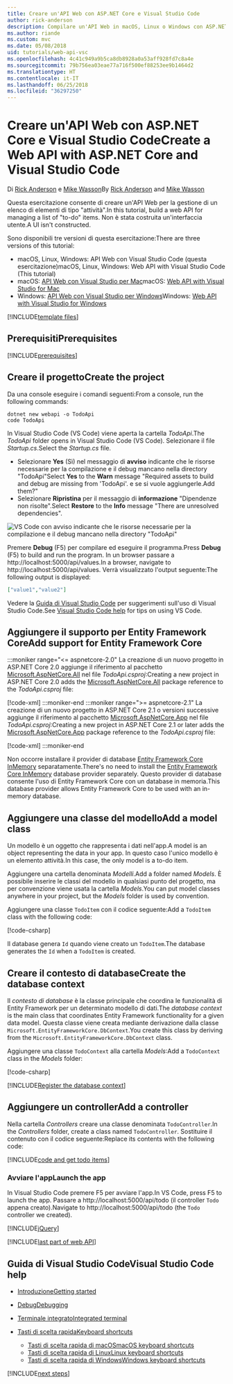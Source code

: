 ```yaml
---
title: Creare un'API Web con ASP.NET Core e Visual Studio Code
author: rick-anderson
description: Compilare un'API Web in macOS, Linux o Windows con ASP.NET Core MVC e Visual Studio Code
ms.author: riande
ms.custom: mvc
ms.date: 05/08/2018
uid: tutorials/web-api-vsc
ms.openlocfilehash: 4c41c949a9b5ca8db8928a0a53aff928fd7c8a4e
ms.sourcegitcommit: 79b756ea03eae77a716f500ef88253ee9b1464d2
ms.translationtype: HT
ms.contentlocale: it-IT
ms.lasthandoff: 06/25/2018
ms.locfileid: "36297250"
---
```

# <a name="create-a-web-api-with-aspnet-core-and-visual-studio-code"></a><span data-ttu-id="4348c-103">Creare un'API Web con ASP.NET Core e Visual Studio Code</span><span class="sxs-lookup"><span data-stu-id="4348c-103">Create a Web API with ASP.NET Core and Visual Studio Code</span></span>

<span data-ttu-id="4348c-104">Di [Rick Anderson](https://twitter.com/RickAndMSFT) e [Mike Wasson](https://github.com/mikewasson)</span><span class="sxs-lookup"><span data-stu-id="4348c-104">By [Rick Anderson](https://twitter.com/RickAndMSFT) and [Mike Wasson](https://github.com/mikewasson)</span></span>

<span data-ttu-id="4348c-105">Questa esercitazione consente di creare un'API Web per la gestione di un elenco di elementi di tipo "attività".</span><span class="sxs-lookup"><span data-stu-id="4348c-105">In this tutorial, build a web API for managing a list of "to-do" items.</span></span> <span data-ttu-id="4348c-106">Non è stata costruita un'interfaccia utente.</span><span class="sxs-lookup"><span data-stu-id="4348c-106">A UI isn't constructed.</span></span>

<span data-ttu-id="4348c-107">Sono disponibili tre versioni di questa esercitazione:</span><span class="sxs-lookup"><span data-stu-id="4348c-107">There are three versions of this tutorial:</span></span>

* <span data-ttu-id="4348c-108">macOS, Linux, Windows: API Web con Visual Studio Code (questa esercitazione)</span><span class="sxs-lookup"><span data-stu-id="4348c-108">macOS, Linux, Windows: Web API with Visual Studio Code (This tutorial)</span></span>
* <span data-ttu-id="4348c-109">macOS: [API Web con Visual Studio per Mac](xref:tutorials/first-web-api-mac)</span><span class="sxs-lookup"><span data-stu-id="4348c-109">macOS: [Web API with Visual Studio for Mac](xref:tutorials/first-web-api-mac)</span></span>
* <span data-ttu-id="4348c-110">Windows: [API Web con Visual Studio per Windows](xref:tutorials/first-web-api)</span><span class="sxs-lookup"><span data-stu-id="4348c-110">Windows: [Web API with Visual Studio for Windows](xref:tutorials/first-web-api)</span></span>

<!-- WARNING: The code AND images in this doc are used by uid: tutorials/web-api-vsc, tutorials/first-web-api-mac and tutorials/first-web-api. If you change any code/images in this tutorial, update uid: tutorials/web-api-vsc -->

[!INCLUDE[template files](../includes/webApi/intro.md)]

## <a name="prerequisites"></a><span data-ttu-id="4348c-111">Prerequisiti</span><span class="sxs-lookup"><span data-stu-id="4348c-111">Prerequisites</span></span>

[!INCLUDE[prerequisites](~/includes/net-core-prereqs-vscode.md)]

## <a name="create-the-project"></a><span data-ttu-id="4348c-112">Creare il progetto</span><span class="sxs-lookup"><span data-stu-id="4348c-112">Create the project</span></span>

<span data-ttu-id="4348c-113">Da una console eseguire i comandi seguenti:</span><span class="sxs-lookup"><span data-stu-id="4348c-113">From a console, run the following commands:</span></span>

```console
dotnet new webapi -o TodoApi
code TodoApi
```

<span data-ttu-id="4348c-114">In Visual Studio Code (VS Code) viene aperta la cartella *TodoApi*.</span><span class="sxs-lookup"><span data-stu-id="4348c-114">The *TodoApi* folder opens in Visual Studio Code (VS Code).</span></span> <span data-ttu-id="4348c-115">Selezionare il file *Startup.cs*.</span><span class="sxs-lookup"><span data-stu-id="4348c-115">Select the *Startup.cs* file.</span></span>

* <span data-ttu-id="4348c-116">Selezionare **Yes** (Sì) nel messaggio di **avviso** indicante che le risorse necessarie per la compilazione e il debug mancano nella directory "TodoApi"</span><span class="sxs-lookup"><span data-stu-id="4348c-116">Select **Yes** to the **Warn** message "Required assets to build and debug are missing from 'TodoApi'.</span></span> <span data-ttu-id="4348c-117">e se si vuole aggiungerle.</span><span class="sxs-lookup"><span data-stu-id="4348c-117">Add them?"</span></span>
* <span data-ttu-id="4348c-118">Selezionare **Ripristina** per il messaggio di **informazione** "Dipendenze non risolte".</span><span class="sxs-lookup"><span data-stu-id="4348c-118">Select **Restore** to the **Info** message "There are unresolved dependencies".</span></span>

<!-- uid: tutorials/first-mvc-app-xplat/start-mvc uses the pic below. If you change it, make sure it's consistent -->

![VS Code con avviso indicante che le risorse necessarie per la compilazione e il debug mancano nella directory "TodoApi"](web-api-vsc/_static/vsc_restore.png)

<span data-ttu-id="4348c-122">Premere **Debug** (F5) per compilare ed eseguire il programma.</span><span class="sxs-lookup"><span data-stu-id="4348c-122">Press **Debug** (F5) to build and run the program.</span></span> <span data-ttu-id="4348c-123">In un browser passare a http://localhost:5000/api/values.</span><span class="sxs-lookup"><span data-stu-id="4348c-123">In a browser, navigate to http://localhost:5000/api/values.</span></span> <span data-ttu-id="4348c-124">Verrà visualizzato l'output seguente:</span><span class="sxs-lookup"><span data-stu-id="4348c-124">The following output is displayed:</span></span>

```json
["value1","value2"]
```

<span data-ttu-id="4348c-125">Vedere la [Guida di Visual Studio Code](#visual-studio-code-help) per suggerimenti sull'uso di Visual Studio Code.</span><span class="sxs-lookup"><span data-stu-id="4348c-125">See [Visual Studio Code help](#visual-studio-code-help) for tips on using VS Code.</span></span>

## <a name="add-support-for-entity-framework-core"></a><span data-ttu-id="4348c-126">Aggiungere il supporto per Entity Framework Core</span><span class="sxs-lookup"><span data-stu-id="4348c-126">Add support for Entity Framework Core</span></span>

:::moniker range="<= aspnetcore-2.0"
<span data-ttu-id="4348c-127">La creazione di un nuovo progetto in ASP.NET Core 2.0 aggiunge il riferimento al pacchetto [Microsoft.AspNetCore.All](https://www.nuget.org/packages/Microsoft.AspNetCore.All) nel file *TodoApi.csproj*:</span><span class="sxs-lookup"><span data-stu-id="4348c-127">Creating a new project in ASP.NET Core 2.0 adds the [Microsoft.AspNetCore.All](https://www.nuget.org/packages/Microsoft.AspNetCore.All) package reference to the *TodoApi.csproj* file:</span></span>

[!code-xml[](first-web-api/samples/2.0/TodoApi/TodoApi.csproj?name=snippet_Metapackage&highlight=2)]
:::moniker-end
:::moniker range=">= aspnetcore-2.1"
<span data-ttu-id="4348c-128">La creazione di un nuovo progetto in ASP.NET Core 2.1 o versioni successive aggiunge il riferimento al pacchetto [Microsoft.AspNetCore.App](https://www.nuget.org/packages/Microsoft.AspNetCore.App) nel file *TodoApi.csproj*:</span><span class="sxs-lookup"><span data-stu-id="4348c-128">Creating a new project in ASP.NET Core 2.1 or later adds the [Microsoft.AspNetCore.App](https://www.nuget.org/packages/Microsoft.AspNetCore.App) package reference to the *TodoApi.csproj* file:</span></span>

[!code-xml[](first-web-api/samples/2.1/TodoApi/TodoApi.csproj?name=snippet_Metapackage&highlight=2)]
:::moniker-end

<span data-ttu-id="4348c-129">Non occorre installare il provider di database [Entity Framework Core InMemory](/ef/core/providers/in-memory/) separatamente.</span><span class="sxs-lookup"><span data-stu-id="4348c-129">There's no need to install the [Entity Framework Core InMemory](/ef/core/providers/in-memory/) database provider separately.</span></span> <span data-ttu-id="4348c-130">Questo provider di database consente l'uso di Entity Framework Core con un database in memoria.</span><span class="sxs-lookup"><span data-stu-id="4348c-130">This database provider allows Entity Framework Core to be used with an in-memory database.</span></span>

## <a name="add-a-model-class"></a><span data-ttu-id="4348c-131">Aggiungere una classe del modello</span><span class="sxs-lookup"><span data-stu-id="4348c-131">Add a model class</span></span>

<span data-ttu-id="4348c-132">Un modello è un oggetto che rappresenta i dati nell'app.</span><span class="sxs-lookup"><span data-stu-id="4348c-132">A model is an object representing the data in your app.</span></span> <span data-ttu-id="4348c-133">In questo caso l'unico modello è un elemento attività.</span><span class="sxs-lookup"><span data-stu-id="4348c-133">In this case, the only model is a to-do item.</span></span>

<span data-ttu-id="4348c-134">Aggiungere una cartella denominata *Modelli*.</span><span class="sxs-lookup"><span data-stu-id="4348c-134">Add a folder named *Models*.</span></span> <span data-ttu-id="4348c-135">È possibile inserire le classi del modello in qualsiasi punto del progetto, ma per convenzione viene usata la cartella *Models*.</span><span class="sxs-lookup"><span data-stu-id="4348c-135">You can put model classes anywhere in your project, but the *Models* folder is used by convention.</span></span>

<span data-ttu-id="4348c-136">Aggiungere una classe `TodoItem` con il codice seguente:</span><span class="sxs-lookup"><span data-stu-id="4348c-136">Add a `TodoItem` class with the following code:</span></span>

[!code-csharp[](first-web-api/samples/2.0/TodoApi/Models/TodoItem.cs)]

<span data-ttu-id="4348c-137">Il database genera `Id` quando viene creato un `TodoItem`.</span><span class="sxs-lookup"><span data-stu-id="4348c-137">The database generates the `Id` when a `TodoItem` is created.</span></span>

## <a name="create-the-database-context"></a><span data-ttu-id="4348c-138">Creare il contesto di database</span><span class="sxs-lookup"><span data-stu-id="4348c-138">Create the database context</span></span>

<span data-ttu-id="4348c-139">Il *contesto di database* è la classe principale che coordina le funzionalità di Entity Framework per un determinato modello di dati.</span><span class="sxs-lookup"><span data-stu-id="4348c-139">The *database context* is the main class that coordinates Entity Framework functionality for a given data model.</span></span> <span data-ttu-id="4348c-140">Questa classe viene creata mediante derivazione dalla classe `Microsoft.EntityFrameworkCore.DbContext`.</span><span class="sxs-lookup"><span data-stu-id="4348c-140">You create this class by deriving from the `Microsoft.EntityFrameworkCore.DbContext` class.</span></span>

<span data-ttu-id="4348c-141">Aggiungere una classe `TodoContext` alla cartella *Models*:</span><span class="sxs-lookup"><span data-stu-id="4348c-141">Add a `TodoContext` class in the *Models* folder:</span></span>

[!code-csharp[](first-web-api/samples/2.0/TodoApi/Models/TodoContext.cs)]

[!INCLUDE[Register the database context](../includes/webApi/register_dbContext.md)]

## <a name="add-a-controller"></a><span data-ttu-id="4348c-142">Aggiungere un controller</span><span class="sxs-lookup"><span data-stu-id="4348c-142">Add a controller</span></span>

<span data-ttu-id="4348c-143">Nella cartella *Controllers* creare una classe denominata `TodoController`.</span><span class="sxs-lookup"><span data-stu-id="4348c-143">In the *Controllers* folder, create a class named `TodoController`.</span></span> <span data-ttu-id="4348c-144">Sostituire il contenuto con il codice seguente:</span><span class="sxs-lookup"><span data-stu-id="4348c-144">Replace its contents with the following code:</span></span>

[!INCLUDE[code and get todo items](../includes/webApi/getTodoItems.md)]

### <a name="launch-the-app"></a><span data-ttu-id="4348c-145">Avviare l'app</span><span class="sxs-lookup"><span data-stu-id="4348c-145">Launch the app</span></span>

<span data-ttu-id="4348c-146">In Visual Studio Code premere F5 per avviare l'app.</span><span class="sxs-lookup"><span data-stu-id="4348c-146">In VS Code, press F5 to launch the app.</span></span> <span data-ttu-id="4348c-147">Passare a http://localhost:5000/api/todo (il controller `Todo` appena creato).</span><span class="sxs-lookup"><span data-stu-id="4348c-147">Navigate to http://localhost:5000/api/todo (the `Todo` controller we created).</span></span>

[!INCLUDE[jQuery](../includes/webApi/add-jquery.md)]

[!INCLUDE[last part of web API](../includes/webApi/end.md)]

## <a name="visual-studio-code-help"></a><span data-ttu-id="4348c-148">Guida di Visual Studio Code</span><span class="sxs-lookup"><span data-stu-id="4348c-148">Visual Studio Code help</span></span>

* [<span data-ttu-id="4348c-149">Introduzione</span><span class="sxs-lookup"><span data-stu-id="4348c-149">Getting started</span></span>](https://code.visualstudio.com/docs)
* [<span data-ttu-id="4348c-150">Debug</span><span class="sxs-lookup"><span data-stu-id="4348c-150">Debugging</span></span>](https://code.visualstudio.com/docs/editor/debugging)
* [<span data-ttu-id="4348c-151">Terminale integrato</span><span class="sxs-lookup"><span data-stu-id="4348c-151">Integrated terminal</span></span>](https://code.visualstudio.com/docs/editor/integrated-terminal)
* [<span data-ttu-id="4348c-152">Tasti di scelta rapida</span><span class="sxs-lookup"><span data-stu-id="4348c-152">Keyboard shortcuts</span></span>](https://code.visualstudio.com/docs/getstarted/keybindings#_keyboard-shortcuts-reference)

  * [<span data-ttu-id="4348c-153">Tasti di scelta rapida di macOS</span><span class="sxs-lookup"><span data-stu-id="4348c-153">macOS keyboard shortcuts</span></span>](https://code.visualstudio.com/shortcuts/keyboard-shortcuts-macos.pdf)
  * [<span data-ttu-id="4348c-154">Tasti di scelta rapida di Linux</span><span class="sxs-lookup"><span data-stu-id="4348c-154">Linux keyboard shortcuts</span></span>](https://code.visualstudio.com/shortcuts/keyboard-shortcuts-linux.pdf)
  * [<span data-ttu-id="4348c-155">Tasti di scelta rapida di Windows</span><span class="sxs-lookup"><span data-stu-id="4348c-155">Windows keyboard shortcuts</span></span>](https://code.visualstudio.com/shortcuts/keyboard-shortcuts-windows.pdf)

[!INCLUDE[next steps](../includes/webApi/next.md)]
